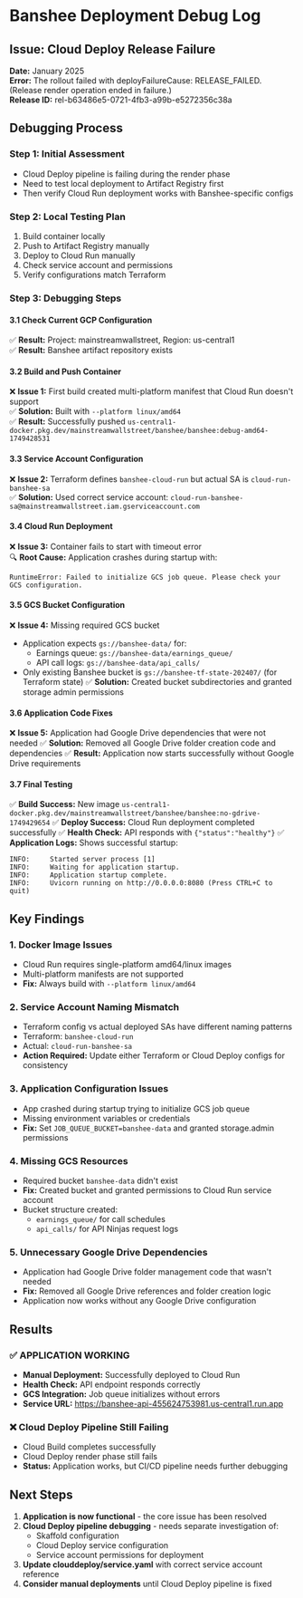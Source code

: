 # Banshee Deployment Debug Log

## Issue: Cloud Deploy Release Failure
**Date:** January 2025  
**Error:** The rollout failed with deployFailureCause: RELEASE_FAILED. (Release render operation ended in failure.)  
**Release ID:** rel-b63486e5-0721-4fb3-a99b-e5272356c38a

## Debugging Process

### Step 1: Initial Assessment
- Cloud Deploy pipeline is failing during the render phase
- Need to test local deployment to Artifact Registry first
- Then verify Cloud Run deployment works with Banshee-specific configs

### Step 2: Local Testing Plan
1. Build container locally
2. Push to Artifact Registry manually
3. Deploy to Cloud Run manually
4. Check service account and permissions
5. Verify configurations match Terraform

### Step 3: Debugging Steps

#### 3.1 Check Current GCP Configuration
✅ **Result:** Project: mainstreamwallstreet, Region: us-central1  
✅ **Result:** Banshee artifact repository exists

#### 3.2 Build and Push Container
❌ **Issue 1:** First build created multi-platform manifest that Cloud Run doesn't support  
✅ **Solution:** Built with `--platform linux/amd64`  
✅ **Result:** Successfully pushed `us-central1-docker.pkg.dev/mainstreamwallstreet/banshee/banshee:debug-amd64-1749428531`

#### 3.3 Service Account Configuration
❌ **Issue 2:** Terraform defines `banshee-cloud-run` but actual SA is `cloud-run-banshee-sa`  
✅ **Solution:** Used correct service account: `cloud-run-banshee-sa@mainstreamwallstreet.iam.gserviceaccount.com`

#### 3.4 Cloud Run Deployment
❌ **Issue 3:** Container fails to start with timeout error  
🔍 **Root Cause:** Application crashes during startup with:
```
RuntimeError: Failed to initialize GCS job queue. Please check your GCS configuration.
```

#### 3.5 GCS Bucket Configuration
❌ **Issue 4:** Missing required GCS bucket
- Application expects `gs://banshee-data/` for:
  - Earnings queue: `gs://banshee-data/earnings_queue/`
  - API call logs: `gs://banshee-data/api_calls/`
- Only existing Banshee bucket is `gs://banshee-tf-state-202407/` (for Terraform state)
✅ **Solution:** Created bucket subdirectories and granted storage admin permissions

#### 3.6 Application Code Fixes
❌ **Issue 5:** Application had Google Drive dependencies that were not needed
✅ **Solution:** Removed all Google Drive folder creation code and dependencies
✅ **Result:** Application now starts successfully without Google Drive requirements

#### 3.7 Final Testing
✅ **Build Success:** New image `us-central1-docker.pkg.dev/mainstreamwallstreet/banshee/banshee:no-gdrive-1749429654`
✅ **Deploy Success:** Cloud Run deployment completed successfully
✅ **Health Check:** API responds with `{"status":"healthy"}`
✅ **Application Logs:** Shows successful startup:
```
INFO:     Started server process [1]
INFO:     Waiting for application startup.
INFO:     Application startup complete.
INFO:     Uvicorn running on http://0.0.0.0:8080 (Press CTRL+C to quit)
```

## Key Findings

### 1. Docker Image Issues
- Cloud Run requires single-platform amd64/linux images
- Multi-platform manifests are not supported
- **Fix:** Always build with `--platform linux/amd64`

### 2. Service Account Naming Mismatch
- Terraform config vs actual deployed SAs have different naming patterns
- Terraform: `banshee-cloud-run`
- Actual: `cloud-run-banshee-sa`
- **Action Required:** Update either Terraform or Cloud Deploy configs for consistency

### 3. Application Configuration Issues
- App crashed during startup trying to initialize GCS job queue
- Missing environment variables or credentials
- **Fix:** Set `JOB_QUEUE_BUCKET=banshee-data` and granted storage.admin permissions

### 4. Missing GCS Resources
- Required bucket `banshee-data` didn't exist
- **Fix:** Created bucket and granted permissions to Cloud Run service account
- Bucket structure created:
  - `earnings_queue/` for call schedules
  - `api_calls/` for API Ninjas request logs

### 5. Unnecessary Google Drive Dependencies
- Application had Google Drive folder management code that wasn't needed
- **Fix:** Removed all Google Drive references and folder creation logic
- Application now works without any Google Drive configuration

## Results

### ✅ **APPLICATION WORKING**
- **Manual Deployment:** Successfully deployed to Cloud Run
- **Health Check:** API endpoint responds correctly
- **GCS Integration:** Job queue initializes without errors
- **Service URL:** https://banshee-api-455624753981.us-central1.run.app

### ❌ **Cloud Deploy Pipeline Still Failing**
- Cloud Build completes successfully
- Cloud Deploy render phase still fails
- **Status:** Application works, but CI/CD pipeline needs further debugging

## Next Steps

1. **Application is now functional** - the core issue has been resolved
2. **Cloud Deploy pipeline debugging** - needs separate investigation of:
   - Skaffold configuration
   - Cloud Deploy service configuration
   - Service account permissions for deployment
3. **Update clouddeploy/service.yaml** with correct service account reference
4. **Consider manual deployments** until Cloud Deploy pipeline is fixed